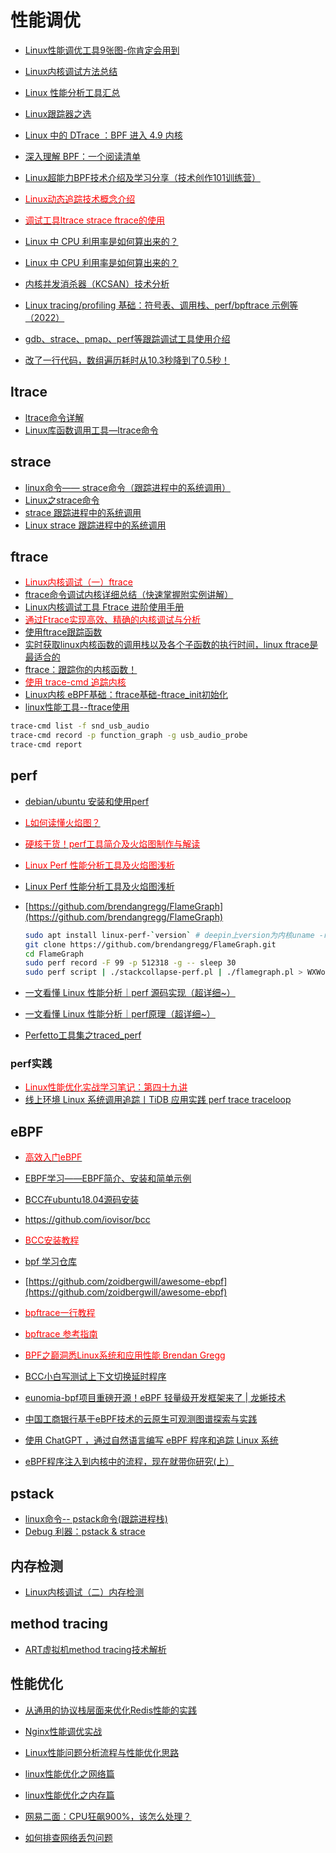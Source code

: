 # 性能调优

- [Linux性能调优工具9张图-你肯定会用到](https://mp.weixin.qq.com/s?__biz=MzUxMjEyNDgyNw==&mid=2247498209&idx=1&sn=80567d62967575953d0d33132841d907&chksm=f96b8b15ce1c0203b09acee19f2570a011678987077c7a0c3905a6ba108cfeae21ee121ca9da&token=526082791&lang=zh_CN&scene=21#wechat_redirect)
- [Linux内核调试方法总结](https://www.cnblogs.com/alantu2018/p/8997149.html)
- [Linux 性能分析工具汇总](https://mp.weixin.qq.com/s/n42ngcgBdbCdF927ncTa3Q)
- [Linux跟踪器之选](https://linux.cn/article-9424-1.html)
- [Linux 中的 DTrace ：BPF 进入 4.9 内核](https://linux.cn/article-8038-1.html)
- [深入理解 BPF：一个阅读清单](https://linux.cn/article-9507-1.html)
- [Linux超能力BPF技术介绍及学习分享（技术创作101训练营）](https://cloud.tencent.com/developer/article/1698426)
- [<font color=Red>Linux动态追踪技术概念介绍</font>](https://www.toutiao.com/article/7077801491347833374)

- [<font color=Red>调试工具ltrace strace ftrace的使用</font>](https://lzz5235.github.io/2013/11/22/ltrace-strace-ftrace.html)

- [Linux 中 CPU 利用率是如何算出来的？](https://mp.weixin.qq.com/s/NoVJlGQFh02NiuE3d355XQ)
- [Linux 中 CPU 利用率是如何算出来的？](https://mp.weixin.qq.com/s/bxuKq1up9xs3VfZaPfbkxw)

- [内核并发消杀器（KCSAN）技术分析](https://mp.weixin.qq.com/s/VoxZEXnGQNzIx8STBcQzkQ)
- [Linux tracing/profiling 基础：符号表、调用栈、perf/bpftrace 示例等（2022）](http://arthurchiao.art/blog/linux-tracing-basis-zh/#412-%E5%8A%9F%E8%83%BD%E4%BA%8C%E8%B0%83%E7%94%A8%E6%A0%88%E5%B1%95%E5%BC%80stack-unwinding)
- [gdb、strace、pmap、perf等跟踪调试工具使用介绍](https://blog.csdn.net/wzx8731/article/details/106631071)
- [改了一行代码，数组遍历耗时从10.3秒降到了0.5秒！](https://mp.weixin.qq.com/s/_PYGtj-7my9uGyuRbbkD1g)

## ltrace

- [ltrace命令详解](https://www.cnblogs.com/machangwei-8/p/10388938.html)
- [Linux库函数调用工具—ltrace命令](https://www.toutiao.com/article/6793545198694564355)

## strace

- [linux命令—— strace命令（跟踪进程中的系统调用）](https://www.cnblogs.com/kongzhongqijing/articles/4913192.html)
- [Linux之strace命令](https://blog.csdn.net/a6864657/article/details/123915757)
- [strace 跟踪进程中的系统调用](https://linuxtools-rst.readthedocs.io/zh_CN/latest/tool/gdb.html)
- [Linux strace 跟踪进程中的系统调用](https://www.toutiao.com/article/7090332571376337408)

## ftrace

- [<font color=Red>Linux内核调试（一）ftrace</font>](https://carlyleliu.github.io/2021/Linux%E5%86%85%E6%A0%B8%E8%B0%83%E8%AF%95%EF%BC%88%E4%B8%80%EF%BC%89ftrace/)
- [ftrace命令调试内核详细总结（快速掌握附实例讲解）](https://blog.csdn.net/Luckiers/article/details/124646205)
- [Linux内核调试工具 Ftrace 进阶使用手册](https://blog.csdn.net/longerzone/article/details/16884703)
- [<font color=Red>通过Ftrace实现高效、精确的内核调试与分析</font>](https://zhuanlan.zhihu.com/p/644133270)
- [使用ftrace跟踪函数](https://blog.csdn.net/scarecrow_byr/article/details/102748967)
- [实时获取linux内核函数的调用栈以及各个子函数的执行时间，linux ftrace是最适合的](https://www.toutiao.com/w/1737234292871172)
- [ftrace：跟踪你的内核函数！](https://zhuanlan.zhihu.com/p/33267453)
- [<font color=Red>使用 trace-cmd 追踪内核</font>](https://linux.cn/article-13852-1.html)
- [Linux内核 eBPF基础：ftrace基础-ftrace_init初始化](https://blog.csdn.net/Rong_Toa/article/details/116718182)
- [linux性能工具--ftrace使用](https://blog.csdn.net/u012489236/article/details/119519361)

```bash
trace-cmd list -f snd_usb_audio
trace-cmd record -p function_graph -g usb_audio_probe
trace-cmd report
```

## perf

- [debian/ubuntu 安装和使用perf](https://blog.csdn.net/zhangpeterx/article/details/98505349)
- [<font color=Red>L如何读懂火焰图？</font>](https://ruanyifeng.com/blog/2017/09/flame-graph.html)
- [<font color=Red>硬核干货！perf工具简介及火焰图制作与解读</font>](https://zhuanlan.zhihu.com/p/530622057)
- [<font color=Red>Linux Perf 性能分析工具及火焰图浅析</font>](https://zhuanlan.zhihu.com/p/54276509)
- [Linux Perf 性能分析工具及火焰图浅析](https://kernel.0voice.com/forum.php?mod=viewthread&tid=6072)
- [https://github.com/brendangregg/FlameGraph](https://github.com/brendangregg/FlameGraph)

    ```bash
    sudo apt install linux-perf-`version` # deepin上version为内核uname -r对应的前两位版本号，如：5.15
    git clone https://github.com/brendangregg/FlameGraph.git
    cd FlameGraph
    sudo perf record -F 99 -p 512318 -g -- sleep 30
    sudo perf script | ./stackcollapse-perf.pl | ./flamegraph.pl > WXWork.exe.svg
    ```

- [一文看懂 Linux 性能分析｜perf 源码实现（超详细~）](https://www.toutiao.com/article/7154336826105266726/)
- [一文看懂 Linux 性能分析｜perf原理（超详细~）](https://www.toutiao.com/article/7154278740749517347/)
- [Perfetto工具集之traced_perf](https://mp.weixin.qq.com/s/AubfEBTfwcyslSqWLYl6ag)

### perf实践

- [<font color=Red>Linux性能优化实战学习笔记：第四十九讲</font>](https://www.bbsmax.com/A/QW5YvYZ9dm/)
- [线上环境 Linux 系统调用追踪丨TiDB 应用实践 perf trace traceloop](https://pingcap.com/zh/blog/online-environment-analysis-system)

## eBPF

- [<font color=Red>高效入门eBPF</font>](http://kerneltravel.net/blog/2021/ebpf_beginner/ebpf.pdf)
- [EBPF学习——EBPF简介、安装和简单示例](http://kerneltravel.net/blog/2020/ebpf_ljr_no1/)
- [BCC在ubuntu18.04源码安装](https://blog.csdn.net/qq_33344148/article/details/123255679)
- <https://github.com/iovisor/bcc>

- [<font color=Red>BCC安装教程</font>](https://github.com/realwujing/ebpf-learning/blob/main/BCC.md)
- [bpf 学习仓库](https://github.com/DavadDi/bpf_study)
- [https://github.com/zoidbergwill/awesome-ebpf](https://github.com/zoidbergwill/awesome-ebpf)

- [<font color=Red>bpftrace一行教程</font>](https://github.com/iovisor/bpftrace/blob/master/docs/tutorial_one_liners_chinese.md)
- [<font color=Red>bpftrace 参考指南</font>](https://github.com/iovisor/bpftrace/blob/master/docs/reference_guide.md)
- [<font color=Red>BPF之巅洞悉Linux系统和应用性能 Brendan Gregg</font>](https://blog.csdn.net/qq_31220203/article/details/118686482)
- [BCC小白写测试上下文切换延时程序](https://mp.weixin.qq.com/s/98XAzJ-9SByM2RzhUcYsMQ)

- [eunomia-bpf项目重磅开源！eBPF 轻量级开发框架来了 | 龙蜥技术](https://www.toutiao.com/article/7168812402375787043/)
- [中国工商银行基于eBPF技术的云原生可观测图谱探索与实践](https://www.toutiao.com/article/7156057067848106530)
- [使用 ChatGPT ，通过自然语言编写 eBPF 程序和追踪 Linux 系统](https://mp.weixin.qq.com/s/zx-zxoKZQqsaK2pU0fj7FQ)
- [eBPF程序注入到内核中的流程，现在就带你研究(上）](https://mp.weixin.qq.com/s/iwpV4akZDIukDVFH-PJ7lA)

## pstack

- [linux命令-- pstack命令(跟踪进程栈)](https://blog.csdn.net/jusu10/article/details/121745153)
- [Debug 利器：pstack & strace](https://www.cnblogs.com/chenxinshuo/p/11986858.html)

## 内存检测

- [Linux内核调试（二）内存检测](https://carlyleliu.github.io/2021/Linux%E5%86%85%E6%A0%B8%E8%B0%83%E8%AF%95%EF%BC%88%E4%BA%8C%EF%BC%89%E5%86%85%E5%AD%98%E6%A3%80%E6%B5%8B/)

## method tracing

- [ART虚拟机method tracing技术解析](https://mp.weixin.qq.com/s/j-zgr50wCY5beppYpXGAyQ)

## 性能优化

- [从通用的协议栈层面来优化Redis性能的实践](https://www.toutiao.com/article/7103456440978997763)
- [Nginx性能调优实战](https://www.toutiao.com/article/7146843167709594147/)

- [Linux性能问题分析流程与性能优化思路](https://www.toutiao.com/article/7090814899458146855/)
- [linux性能优化之网络篇](https://www.toutiao.com/article/7152791666980651531/)
- [linux性能优化之内存篇](https://www.toutiao.com/article/7152410220101583401/)

- [网易二面：CPU狂飙900%，该怎么处理？](https://www.toutiao.com/article/7199661075120669216)
- [如何排查网络丢包问题](https://mp.weixin.qq.com/s/H2P0-WcnZDzMCnLm0xcZ6A)
